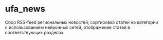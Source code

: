# ufa_news
Сбор RSS-feed региональных новостей; сортировка статей на категории с использованием нейронных сетей, отображение статей в соответствующих разделах.